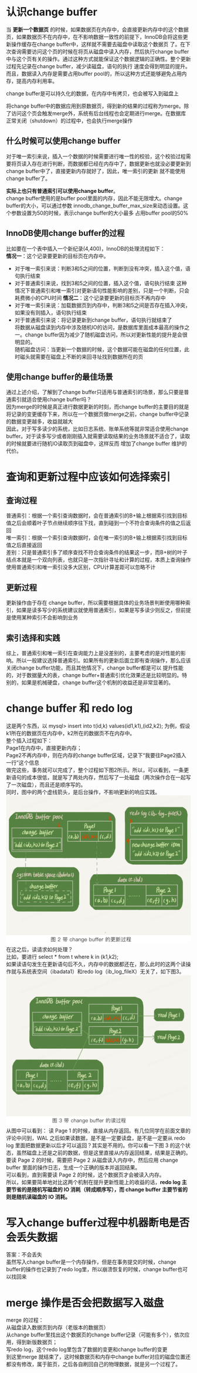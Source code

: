 # 认识change buffer
当 **更新一个数据页** 的时候，如果数据页在内存中，会直接更新内存中的这个数据页，如果数据页不在内存中，在不影响数据一致性的前提下，InnoDB会将这些更新操作缓存在change buffer中，这样就不需要去磁盘中读取这个数据页
了。在下次查询需要访问这个页的时候在将页从磁盘中读入内存，然后执行change buffer 中与这个页有关的操作。通过这种方式就能保证这个数据逻辑的正确性。整个更新过程先记录在change buffer，减少读磁盘，语句的执行
速度会得到明显的提升。而且，数据读入内存是需要占用buffer pool的，所以这种方式还能够避免占用内存，提高内存利用率。     

change buffer是可以持久化的数据，在内存中有拷贝，也会被写入到磁盘上  

将change buffer中的数据应用到原数据页，得到新的结果的过程称为merge。除了访问这个页会触发merge外，系统有后台线程也会定期进行merge。在数据库正常关闭（shutdown）的过程中，也会执行merge操作   
## 什么时候可以使用change buffer
对于唯一索引来说，插入一个数据的时候需要进行唯一性的校验，这个校验过程需要将页读入存在进行判断，而数据都已经在内存中了，数据更新也就没必要更新到change buffer中了，直接更新内存就好了，因此，唯一索引的更新
就不能使用change buffer了。    

**实际上也只有普通索引可以使用change buffer**。   
change buffer使用的是buffer pool里面的内存，因此不能无限增大。change buffer的大小，可以通过参数 innodb_change_buffer_max_size来动态设置。这个参数设置为50的时候，表示change buffer的大小最多
占用buffer pool的50%   

## InnoDB使用change buffer的过程   
比如要在一个表中插入一个新纪录(4,400)，InnoDB的处理流程如下：    
**情况一**：这个记录要更新的目标页在内存中。
* 对于唯一索引来说：判断3和5之间的位置，判断到没有冲突，插入这个值，语句执行结束
* 对于普通索引来说，找到3和5之间的位置，插入这个值，语句执行结束
这种情况下普通索引和唯一索引对更新语句性能影响的差别，只是一个判断，只会耗费微小的CPU时间
**情况二**：这个记录要更新的目标页不再内存中
* 对于唯一索引来说：加载数据页到内存中，判断3和5之间是否存在插入冲突，如果没有则插入，语句执行结束
* 对于普通索引来说：将记录更新到change buffer，语句执行就结束了    
将数据从磁盘读到内存中涉及随机IO的访问，是数据库里面成本最高的操作之一。change buffer因为减少了随机磁盘访问，所以对更新性能的提升是会很明显的。   
随机磁盘访问：当更新一个数据的时候，这个数据可能在磁盘的任何位置，此时磁头就需要在磁盘上不断的来回寻址找到数据所在的页    

## 使用change buffer的最佳场景
通过上述介绍，了解到了change buffer只适用与普通索引的场景，那么只要是普通索引就适合使用change buffer吗？    
因为merge的时候是真正进行数据更新的时刻，而change buffer的主要目的就是将记录的变更缓存下来，所以在一个数据页做merge之前，change buffer中记录的数据变更越多，收益就越大    
因此，对于写多读少的系统，比如日志系统、账单系统等就非常适合使用change buffer。对于读多写少或者刚刚插入就需要读取结果的业务场景就不适合了，读取的时候就要进行随机IO读取页到磁盘中，这样反而
增加了change buffer 维护的代价。   
# 查询和更新过程中应该如何选择索引  
## 查询过程   
普通索引：根据一个索引查询数据时，会在普通索引的B+输上根据索引找到目标值之后会顺着叶子节点继续顺序往下找，直到碰到一个不符合查询条件的值之后返回    
唯一索引：根据一个索引查询数据时，会在唯一索引的B+输上根据索引找到目标值之后直接返回   
差别：只是普通索引多了顺序查找不符合查询条件的结果这一步，而B+树的叶子结点本就是一个双向列表，也就只是一次指针寻址和计算的过程，本质上查询操作使用普通索引和唯一索引没多大区别，CPU计算差距可以忽略不计    
## 更新过程   
更新操作由于存在 change buffer，所以需要根据具体的业务场景判断使用哪种索引，如果是读多写少的系统建议就使用普通索引，如果是写多读少则反之，但前提是使用某种索引不会影响到业务    
## 索引选择和实践  
综上，普通索引和唯一索引在查询能力上是没差别的，主要考虑的是对性能的影响。所以一般建议选择普通索引。如果所有的更新后面立即有查询操作，那么应该关闭change buffer功能，而且其他情况下，change buffer都是可以
提升性能的，对于数据量大的表，change buffer+普通索引优化效果还是比较明显的。特别的，如果是机械硬盘，change buffer这个机制的收益还是非常显著的。   
# change buffer 和 redo log
这是两个东西，以 mysql> insert into t(id,k) values(id1,k1),(id2,k2); 为例，假设k1所在的数据页在内存中，k2所在的数据页不在内存中。    
整个插入过程如下：   
Page1在内存中，直接更新内存；    
Page2不再内存中，则在内存的change buffer区域，记录下“我要往Page2插入一行”这个信息   
做完这些，事务就可以完成了，整个过程如下图2所示。所以，可以看到，一条更新语句的成本很低，就是写了两处内存，然后写了一处磁盘（两次操作合在一起写了一次磁盘），而且还是顺序写的。   
同时，图中的两个虚线箭头，是后台操作，不影响更新的响应实践。    
![img_13.png](img_13.png)
在这之后，读请求如何处理？   
比如，要进行 select * from t where k in (k1,k2);   
如果读语句发生在更新语句后不久，内存中的数据都还在，那么此时的这两个读操作就与系统表空间（ibadata1）和redo log（ib_log_fileX）无关了，如下图3。          
![img_14.png](img_14.png)
从图中可以看到：
读 Page 1 的时候，直接从内存返回。有几位同学在前面文章的评论中问到，WAL 之后如果读数据，是不是一定要读盘，是不是一定要从 redo log 里面把数据更新以后才可以返回？其实是不用的。你可以看一下图 3 的这个状态，虽然磁盘上还是之前的数据，但是这里直接从内存返回结果，结果是正确的。   
要读 Page 2 的时候，需要把 Page 2 从磁盘读入内存中，然后应用 change buffer 里面的操作日志，生成一个正确的版本并返回结果。   
可以看到，直到需要读 Page 2 的时候，这个数据页才会被读入内存。   
所以，如果要简单地对比这两个机制在提升更新性能上的收益的话，**redo log 主要节省的是随机写磁盘的 IO 消耗（转成顺序写），而 change buffer 主要节省的则是随机读磁盘的 IO 消耗。**    
# 写入change buffer过程中机器断电是否会丢失数据  
答案：不会丢失  
虽然写入change buffer是一个内存操作，但是在事务提交的时候，change buffer的操作也记录到了redo log里，所以崩溃恢复的时候，change buffer也可以找回来   
# merge 操作是否会把数据写入磁盘   
merge 的过程：   
从磁盘读入数据页到内存（老版本的数据页）    
从change buffer里找出这个数据页的change buffer记录（可能有多个），依次应用，得到新版数据页；    
写redo log，这个redo log里包含了数据的变更和change buffer的变更   
到这里merge 就结束了，这时候数据页和内存中change buffer对应的磁盘位置还都没有修改，属于脏页，之后各自刷回自己的物理数据，就是另一个过程了。   

